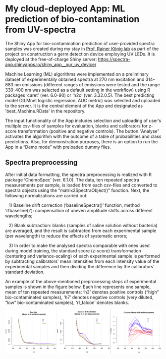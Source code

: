 
# My cloud-deployed App: ML prediction of bio-contamination from UV-spectra
The Shiny App for bio-contamination prediction of user-provided spectra samples was created during my stay in 
[Prof. Rainer König lab](https://www.uniklinikum-jena.de/infektionsmedizin/Forschung/Modelling.html) as part of the project on 
construction a germ detection device employing UV LEDs. It is deployed at the free-of-charge Shiny server:
https://spectra-app.shinyapps.io/shiny_app__our_uv_device/

Machine Learning (ML) algorithms were implemented on a preliminary dataset of experimentally obtained spectra at 270 nm excitation 
and 314–883 nm emissions (different ranges of emissions were tested and the range 330-400 nm was selected as a default setting in 
the workflow) using R packages ‘caret’ (ver. 6.0-90) or ‘h2o’ (ver. 3.32.0.5). The best predicting model (GLMnet logistic 
regression, AUC metric) was selected and uploaded to the server. It is the central element of the App and designated as 
'best_Machine.RData' in the repository.

The input functionality of the App includes selection and uploading of user’s multiple csv-files of samples for evaluation, blanks 
and calibrators for z-score transformation (positive and negative controls). The button “Analyse” activates the algorithm 
with the outcome of a table of probabilities and class predictions. Also, for demonstration purposes, there is an option to run 
the App in a “Demo mode” with preloaded dummy files. 

## Spectra preprocessing

After initial data formatting, the spectra preprocessing is realized with R package ‘ChemoSpec’ (ver. 6.1.0). The data, ten repeated 
spectra measurements per sample, is loaded from each csv-files and converted to spectra objects using the "matrix2SpectraObject()" 
function. Next, the following normalizations are carried out:

&nbsp;&nbsp;&nbsp;1) Baseline drift correction (‘baselineSpectra()’ function, method ‘rfbaseline()’): compensation of uneven 
amplitude shifts across different wavelengths;

&nbsp;&nbsp;&nbsp;2) Blank subtraction: blanks (samples of saline solution without bacteria) are averaged, and the result is 
subtracted from each experimental sample (per wavelength) to reduce the effects of systematic errors;

&nbsp;&nbsp;&nbsp;3) In order to make the analysed spectra comparable with ones used during model training, the standard score 
(z-score) transformation (centering and variance-scaling) of each experimental sample is performed by subtracting calibrators' mean 
intensities from each intensity value of the experimental samples and then dividing the difference by the calibrators' standard 
deviation.

An example of the above-mentioned preprocessing steps of experimental samples is shown in the figure below. Each line represents one 
sample, mean of ten repeated measurements: ‘h3’ denotes positive controls (“high” bio-contaminated samples), ‘h7’ denotes negative 
controls (very diluted, “low” bio-contaminated samples), ‘rl_falcon’ denotes blanks.

![Fig](Fig.png)
